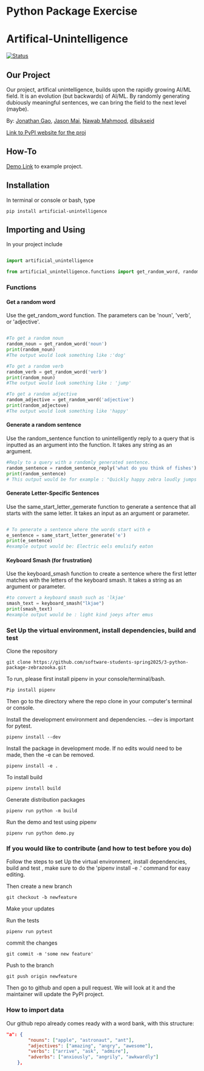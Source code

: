 # Python Package Exercise

# Artifical-Unintelligence 

[![Status](https://github.com/software-students-spring2025/3-python-package-zebrazooka/actions/workflows/build.yaml/badge.svg)](https://github.com/software-students-spring2025/3-python-package-zebrazooka/actions/workflows/build.yaml)


## Our Project
Our project, artifical unintelligence, builds upon the rapidly growing AI/ML field. It is an evolution (but backwards) of AI/ML. By randomly generating dubiously  meaningful sentences, we can bring the field to the next level (maybe).

By: [Jonathan Gao](https://github.com/jg169), [Jason Mai](https://github.com/JasonMai233), [Nawab Mahmood](https://github.com/NawabMahmood), [dibukseid](https://github.com/dibukseid)

[Link to PyPI website for the proj](https://pypi.org/project/artificial-unintelligence/0.1.3/)


## How-To

[Demo Link](https://github.com/software-students-spring2025/3-python-package-zebrazooka/blob/main/demo.py) to example project. 


## Installation 

In terminal or console or bash, type 

```
pip install artificial-unintelligence
```

## Importing and Using 

In your project include

```python

import artificial_unintelligence

from artificial_unintelligence.functions import get_random_word, random_sentence_reply, same_start_letter_generate, keyboard_smash

```

### Functions 

#### Get a random word 

Use the get_random_word function. The parameters can be 'noun', 'verb', or 'adjective'. 

```python

#To get a random noun
random_noun = get_random_word('noun')
print(random_noun) 
#The output would look something like :'dog'

#To get a random verb
random_verb = get_random_word('verb')
print(random_noun)
#The output would look something like : 'jump' 

#To get a random adjective 
random_adjective = get_random_word('adjective')
print(random_adjectove)
#The output would look something like 'happy'

```

#### Generate a random sentence

Use the random_sentence function to unintelligently reply to a query that is inputted as an argument into the function. It takes any string as an argument. 

```python
#Reply to a query with a randomly generated sentence. 
random_sentence = random_sentence_reply('what do you think of fishes')
print(random_sentence)
# This output would be for example : "Quickly happy zebra loudly jumps scary car in big tree."
```

#### Generate Letter-Specific Sentences 



Use the same_start_letter_gemerate function to generate a sentence that all starts with the same letter. It takes an input as an argument or parameter. 

```python 

# To generate a sentence where the words start with e
e_sentence = same_start_letter_generate('e')
print(e_sentence)
#example output would be: Electric eels emulsify eaton
```

#### Keyboard Smash (for frustration)

Use the keyboard_smash function to create a sentence where the first letter matches with the letters of the keyboard smash. It takes a string as an argument or parameter. 

```python
#to convert a keyboard smash such as 'lkjae' 
smash_text = keyboard_smash("lkjae")
print(smash_text) 
#example output would be : light kind joeys after emus
```


### Set Up the virtual environment, install dependencies, build and test 

Clone the repository 

```
git clone https://github.com/software-students-spring2025/3-python-package-zebrazooka.git
```
   

To run, please first install pipenv in your console/terminal/bash. 

```
Pip install pipenv
```

Then go to the directory where the repo clone in your computer's terminal or console. 

Install the development environment and dependencies. --dev is important for pytest. 

```
pipenv install --dev
```

Install the package in development mode. If no edits would need to be made, then the -e can be removed. 

```
pipenv install -e . 
```

To install build 

```
pipenv install build
```

Generate distribution packages 
```
pipenv run python -m build
```


Run the demo and test using pipenv 

```
pipenv run python demo.py 
```

### If you would like to contribute (and how to test before you do)

Follow the steps to set Up the virtual environment, install dependencies, build and test , make sure to do the 'pipenv install -e .' command for easy editing. 

Then create a new branch 

```
git checkout -b newfeature
```

Make your updates

Run the tests 

```
pipenv run pytest
```

commit the changes

```
git commit -m 'some new feature'
```

Push to the branch

```
git push origin newfeature
```

Then go to github and open a pull request. We will look at it and the maintainer will update the PyPI project.


### How to import data 

Our github repo already comes ready with a word bank, with this structure: 

```JSON
"a": {
        "nouns": ["apple", "astronaut", "ant"],
        "adjectives": ["amazing", "angry", "awesome"],
        "verbs": ["arrive", "ask", "admire"],
        "adverbs": ["anxiously", "angrily", "awkwardly"]
    },
```

